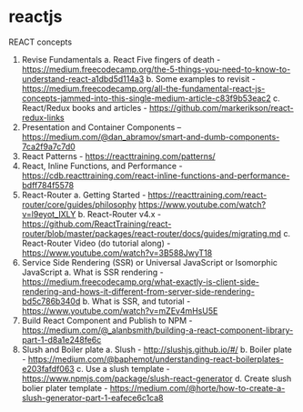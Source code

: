 # reactjs

REACT concepts
1.	Revise Fundamentals
a.	React Five fingers of death - https://medium.freecodecamp.org/the-5-things-you-need-to-know-to-understand-react-a1dbd5d114a3 
b.	Some examples to revisit - https://medium.freecodecamp.org/all-the-fundamental-react-js-concepts-jammed-into-this-single-medium-article-c83f9b53eac2 
c.	React/Redux books and articles - https://github.com/markerikson/react-redux-links
2.	Presentation and Container Components – https://medium.com/@dan_abramov/smart-and-dumb-components-7ca2f9a7c7d0
3.	React Patterns - https://reacttraining.com/patterns/
4.	React, Inline Functions, and Performance - https://cdb.reacttraining.com/react-inline-functions-and-performance-bdff784f5578
5.	React-Router 
a.	Getting Started - https://reacttraining.com/react-router/core/guides/philosophy https://www.youtube.com/watch?v=l9eyot_IXLY 
b.	React-Router v4.x - https://github.com/ReactTraining/react-router/blob/master/packages/react-router/docs/guides/migrating.md
c.	React-Router Video (do tutorial along) - https://www.youtube.com/watch?v=3B588JwyT18
6.	Service Side Rendering (SSR) or Universal JavaScript or Isomorphic JavaScript
a.	What is SSR rendering - https://medium.freecodecamp.org/what-exactly-is-client-side-rendering-and-hows-it-different-from-server-side-rendering-bd5c786b340d 
b.	What is SSR, and tutorial - https://www.youtube.com/watch?v=mZEv4mHsU5E
7.	Build React Component and Publish to NPM - https://medium.com/@_alanbsmith/building-a-react-component-library-part-1-d8a1e248fe6c 
8.	Slush and Boiler plate
a.	Slush - http://slushjs.github.io/#/ 
b.	Boiler plate - https://medium.com/@baphemot/understanding-react-boilerplates-e203fafdf063 
c.	Use a slush template - https://www.npmjs.com/package/slush-react-generator 
d.	Create slush bolier plater template - https://medium.com/@horte/how-to-create-a-slush-generator-part-1-eafece6c1ca8 
